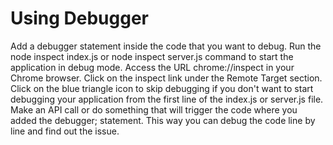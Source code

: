 
# Using Debugger
Add a debugger statement inside the code that you want to debug.
Run the node inspect index.js or node inspect server.js command to start the application in debug mode.
Access the URL chrome://inspect in your Chrome browser.
Click on the inspect link under the Remote Target section.
Click on the blue triangle icon to skip debugging if you don't want to start debugging your application from the first line of the index.js or server.js file.
Make an API call or do something that will trigger the code where you added the debugger; statement. This way you can debug the code line by line and find out the issue.